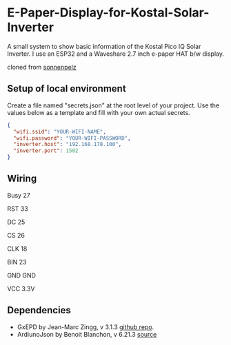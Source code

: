 # E-Paper-Display-for-Kostal-Solar-Inverter

A small system to show basic information of the Kostal Pico IQ Solar Inverter. I use an ESP32 and a Waveshare 2.7 inch e-paper HAT b/w display. 

cloned from [sonnenpelz](https://github.com/sonnenpelzx/E-Paper-Display-for-Kostal-Solar-Inverter/)

## Setup of local environment

Create a file named "secrets.json" at the root level of your project. Use the values below as a template and fill with your own actual secrets.
```json
{
  "wifi.ssid": "YOUR-WIFI-NAME",
  "wifi.password": "YOUR-WIFI-PASSWORD",
  "inverter.host": "192.168.178.100",
  "inverter.port": 1502
}
```

## Wiring
Busy 27

RST 33

DC 25

CS 26

CLK 18

BIN 23

GND GND

VCC 3.3V

## Dependencies
- GxEPD by Jean-Marc Zingg, v 3.1.3 [github repo](https://github.com/ZinggJM/GxEPD).
- ArdiunoJson by Benoit Blanchon, v 6.21.3 [source](https://arduinojson.org/)
